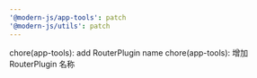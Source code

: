 ```yaml
---
'@modern-js/app-tools': patch
'@modern-js/utils': patch
---
```


chore(app-tools): add RouterPlugin name
chore(app-tools): 增加 RouterPlugin 名称
